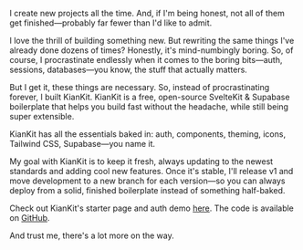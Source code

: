 I create new projects all the time. And, if I'm being honest, not all of them get finished—probably far fewer than I'd like to admit.

I love the thrill of building something new. But rewriting the same things I've already done dozens of times? Honestly, it's mind-numbingly boring. So, of course, I procrastinate endlessly when it comes to the boring bits—auth, sessions, databases—you know, the stuff that actually matters.

But I get it, these things are necessary. So, instead of procrastinating forever, I built KianKit. KianKit is a free, open-source SvelteKit & Supabase boilerplate that helps you build fast without the headache, while still being super extensible.

KianKit has all the essentials baked in: auth, components, theming, icons, Tailwind CSS, Supabase—you name it.

My goal with KianKit is to keep it fresh, always updating to the newest standards and adding cool new features. Once it's stable, I'll release v1 and move development to a new branch for each version—so you can always deploy from a solid, finished boilerplate instead of something half-baked.

Check out KianKit's starter page and auth demo [here](https://kit.fromkian.com). The code is available on [GitHub](https://github.com/cowboycodr/KianKit).

And trust me, there's a lot more on the way.
